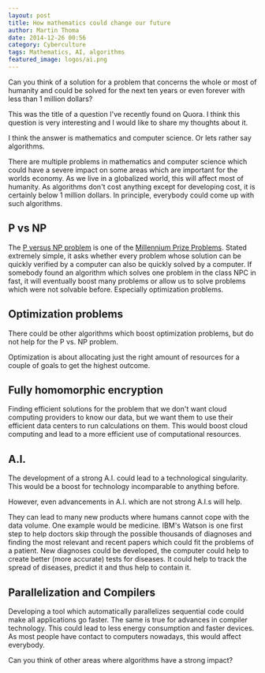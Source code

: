 ```yaml
---
layout: post
title: How mathematics could change our future
author: Martin Thoma
date: 2014-12-26 00:56
category: Cyberculture
tags: Mathematics, AI, algorithms
featured_image: logos/ai.png
---
```


Can you think of a solution for a problem that concerns the whole or most of
humanity and could be solved for the next ten years or even forever with less
than 1 million dollars?

This was the title of a question I've recently found on Quora. I think this
question is very interesting and I would like to share my thoughts about it.

I think the answer is mathematics and computer science. Or lets rather say
algorithms.

There are multiple problems in mathematics and computer science which could
have a severe impact on some areas which are important for the worlds
economy. As we live in a globalized world, this will affect most of humanity.
As algorithms don't cost anything except for developing cost, it is certainly
below 1 million dollars. In principle, everybody could come up with such
algorithms.

## P vs NP

The [P versus NP problem](https://en.wikipedia.org/wiki/P_versus_NP_problem) is
one of the [Millennium Prize Problems](https://en.wikipedia.org/wiki/Millennium_Prize_Problems).
Stated extremely simple, it asks whether every problem whose solution can be
quickly verified by a computer can also be quickly solved by a computer.
If somebody found an algorithm which solves one problem in the class NPC in
fast, it will eventually boost many problems or allow us to solve problems
which were not solvable before. Especially optimization problems.


## Optimization problems

There could be other algorithms which boost optimization problems, but do not
help for the P vs. NP problem.

Optimization is about allocating just the right amount of resources for a
couple of goals to get the highest outcome.


## Fully homomorphic encryption

Finding efficient solutions for the problem that we don't want cloud computing
providers to know our data, but we want them to use their efficient data centers
to run calculations on them. This would boost cloud computing and lead to a
more efficient use of computational resources.


## A.I.

The development of a strong A.I. could lead to a technological singularity.
This would be a boost for technology incomparable to anything before.

However, even advancements in A.I. which are not strong A.I.s will help.

They can lead to many new products where humans cannot cope with  the data
volume. One example would be medicine. IBM's Watson is one first step to help
doctors skip through the possible thousands of diagnoses and finding the most
relevant and recent papers which could fit the problems of a patient. New
diagnoses could be developed, the computer could help to create better (more
accurate) tests for diseases. It could help to track the spread of diseases,
predict it and thus help to contain it.


## Parallelization and Compilers

Developing a tool which automatically parallelizes sequential code could
make all applications go faster. The same is true for advances in compiler
technology. This could lead to less energy consumption and faster devices.
As most people have contact to computers nowadays, this would affect everybody.


Can you think of other areas where algorithms have a strong impact?
